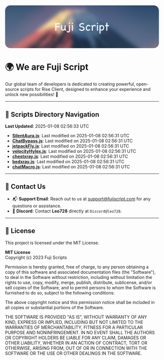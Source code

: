 ![Banner](.github/b.webp)

# 🌍 **We are Fuji Script**

Our global team of developers is dedicated to creating powerful, open-source scripts for Rise Client, designed to enhance your experience and unlock new possibilities! 🌟

---
<!-- SCRIPTS_NAVIGATION_START -->
## 📂 **Scripts Directory Navigation**

**Last Updated**: 2025-01-08 02:56:33 UTC

- **[SilentAura.js](scripts/SilentAura.js)**: Last modified on 2025-01-08 02:56:31 UTC
- **[ChatBypass.js](scripts/ChatBypass.js)**: Last modified on 2025-01-08 02:56:31 UTC
- **[jetpackFly.js](scripts/jetpackFly.js)**: Last modified on 2025-01-08 02:56:31 UTC
- **[velocityHylex.js](scripts/velocityHylex.js)**: Last modified on 2025-01-08 02:56:31 UTC
- **[chestxray.js](scripts/chestxray.js)**: Last modified on 2025-01-08 02:56:31 UTC
- **[bedxray.js](scripts/bedxray.js)**: Last modified on 2025-01-08 02:56:31 UTC
- **[chatMacro.js](scripts/chatMacro.js)**: Last modified on 2025-01-08 02:56:31 UTC

<!-- SCRIPTS_NAVIGATION_END -->

---

## 💬 **Contact Us**  
- 📬 **Support Email**: Reach out to us at [support@fujiscript.com](mailto:support@fujiscript.com) for any questions or assistance.  
- 💬 **Discord**: Contact **Leo728** directly at `Discord@leo728`.

---

## 📜 **License**

This project is licensed under the MIT License.  

**MIT License**  
Copyright (c) 2023 Fuji Scripts  

Permission is hereby granted, free of charge, to any person obtaining a copy of this software and associated documentation files (the "Software"), to deal in the Software without restriction, including without limitation the rights to use, copy, modify, merge, publish, distribute, sublicense, and/or sell copies of the Software, and to permit persons to whom the Software is furnished to do so, subject to the following conditions:  

The above copyright notice and this permission notice shall be included in all copies or substantial portions of the Software.  

THE SOFTWARE IS PROVIDED "AS IS", WITHOUT WARRANTY OF ANY KIND, EXPRESS OR IMPLIED, INCLUDING BUT NOT LIMITED TO THE WARRANTIES OF MERCHANTABILITY, FITNESS FOR A PARTICULAR PURPOSE AND NONINFRINGEMENT. IN NO EVENT SHALL THE AUTHORS OR COPYRIGHT HOLDERS BE LIABLE FOR ANY CLAIM, DAMAGES OR OTHER LIABILITY, WHETHER IN AN ACTION OF CONTRACT, TORT OR OTHERWISE, ARISING FROM, OUT OF OR IN CONNECTION WITH THE SOFTWARE OR THE USE OR OTHER DEALINGS IN THE SOFTWARE.  
